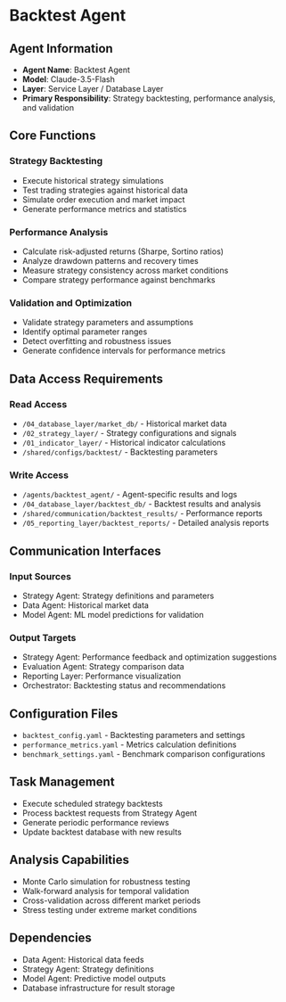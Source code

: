 # Backtest Agent

## Agent Information
- **Agent Name**: Backtest Agent
- **Model**: Claude-3.5-Flash
- **Layer**: Service Layer / Database Layer
- **Primary Responsibility**: Strategy backtesting, performance analysis, and validation

## Core Functions

### Strategy Backtesting
- Execute historical strategy simulations
- Test trading strategies against historical data
- Simulate order execution and market impact
- Generate performance metrics and statistics

### Performance Analysis
- Calculate risk-adjusted returns (Sharpe, Sortino ratios)
- Analyze drawdown patterns and recovery times
- Measure strategy consistency across market conditions
- Compare strategy performance against benchmarks

### Validation and Optimization
- Validate strategy parameters and assumptions
- Identify optimal parameter ranges
- Detect overfitting and robustness issues
- Generate confidence intervals for performance metrics

## Data Access Requirements

### Read Access
- `/04_database_layer/market_db/` - Historical market data
- `/02_strategy_layer/` - Strategy configurations and signals
- `/01_indicator_layer/` - Historical indicator calculations
- `/shared/configs/backtest/` - Backtesting parameters

### Write Access
- `/agents/backtest_agent/` - Agent-specific results and logs
- `/04_database_layer/backtest_db/` - Backtest results and analysis
- `/shared/communication/backtest_results/` - Performance reports
- `/05_reporting_layer/backtest_reports/` - Detailed analysis reports

## Communication Interfaces

### Input Sources
- Strategy Agent: Strategy definitions and parameters
- Data Agent: Historical market data
- Model Agent: ML model predictions for validation

### Output Targets
- Strategy Agent: Performance feedback and optimization suggestions
- Evaluation Agent: Strategy comparison data
- Reporting Layer: Performance visualization
- Orchestrator: Backtesting status and recommendations

## Configuration Files
- `backtest_config.yaml` - Backtesting parameters and settings
- `performance_metrics.yaml` - Metrics calculation definitions
- `benchmark_settings.yaml` - Benchmark comparison configurations

## Task Management
- Execute scheduled strategy backtests
- Process backtest requests from Strategy Agent
- Generate periodic performance reviews
- Update backtest database with new results

## Analysis Capabilities
- Monte Carlo simulation for robustness testing
- Walk-forward analysis for temporal validation
- Cross-validation across different market periods
- Stress testing under extreme market conditions

## Dependencies
- Data Agent: Historical data feeds
- Strategy Agent: Strategy definitions
- Model Agent: Predictive model outputs
- Database infrastructure for result storage